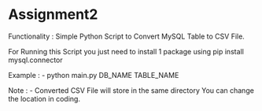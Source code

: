 # Assignment2

Functionality :
Simple Python Script to Convert MySQL Table to CSV File.

For Running this Script you just need to install 1 package using 
pip install mysql.connector

Example : - 
python main.py DB_NAME TABLE_NAME

Note : - 
Converted CSV File will store in the same directory You can change the location in coding.
